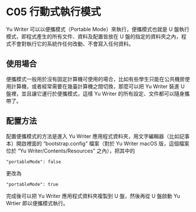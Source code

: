 # C05 行動式執行模式

Yu Writer 可以以便攜模式（Portable Mode）來執行，便攜模式也就是 U 盤執行模式，即程式產生的所有文件、資料及配置皆放在 U 盤的指定的資料夾之內，程式不會對執行它的系統作任何改動、不會寫入任何資料。

## 使用場合

便攜模式一般用於沒有固定計算機可使用的場合，比如有些學生只能在公共機房使用計算機，或者經常需要在幾臺計算機之間切換，那麼可以把 Yu Writer 裝進 U 盤裡，並且讓它運行於便攜模式，這樣 Yu Writer 的所有設定、文件都可以隨身攜帶了。

## 配置方法

配置便攜模式的方法是進入 Yu Writer 應用程式資料夾，用文字編輯器（比如記事本）開啟裡面的 “bootstrap.config”
檔案（對於 Yu Writer macOS 版，這個檔案位於 “Yu Writer/Contents/Resources” 之內），把其中的

    "portableMode": false

更改為

    "portableMode": true

完成後可以把 Yu Writer 應用程式資料夾複製到 U 盤，然後再從 U 盤啟動 Yu Wrtier 即以便攜模式執行。